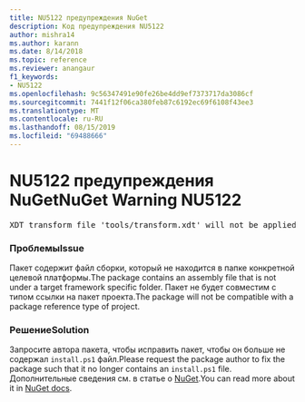 ```yaml
---
title: NU5122 предупреждения NuGet
description: Код предупреждения NU5122
author: mishra14
ms.author: karann
ms.date: 8/14/2018
ms.topic: reference
ms.reviewer: anangaur
f1_keywords:
- NU5122
ms.openlocfilehash: 9c56347491e90fe26be4dd9ef7373717da3086cf
ms.sourcegitcommit: 7441f12f06ca380feb87c6192ec69f6108f43ee3
ms.translationtype: MT
ms.contentlocale: ru-RU
ms.lasthandoff: 08/15/2019
ms.locfileid: "69488666"
---
```

# <a name="nuget-warning-nu5122"></a><span data-ttu-id="0005c-103">NU5122 предупреждения NuGet</span><span class="sxs-lookup"><span data-stu-id="0005c-103">NuGet Warning NU5122</span></span>
<pre>XDT transform file 'tools/transform.xdt' will not be applied when the package is installed after the migration.</pre>

### <a name="issue"></a><span data-ttu-id="0005c-104">Проблемы</span><span class="sxs-lookup"><span data-stu-id="0005c-104">Issue</span></span>

<span data-ttu-id="0005c-105">Пакет содержит файл сборки, который не находится в папке конкретной целевой платформы.</span><span class="sxs-lookup"><span data-stu-id="0005c-105">The package contains an assembly file that is not under a target framework specific folder.</span></span> <span data-ttu-id="0005c-106">Пакет не будет совместим с типом ссылки на пакет проекта.</span><span class="sxs-lookup"><span data-stu-id="0005c-106">The package will not be compatible with a package reference type of project.</span></span>


### <a name="solution"></a><span data-ttu-id="0005c-107">Решение</span><span class="sxs-lookup"><span data-stu-id="0005c-107">Solution</span></span>

<span data-ttu-id="0005c-108">Запросите автора пакета, чтобы исправить пакет, чтобы он больше не содержал `install.ps1` файл.</span><span class="sxs-lookup"><span data-stu-id="0005c-108">Please request the package author to fix the package such that it no longer contains an `install.ps1` file.</span></span> <span data-ttu-id="0005c-109">Дополнительные сведения см. в статье о [NuGet](https://docs.microsoft.com/en-us/nuget/consume-packages/migrate-packages-config-to-package-reference).</span><span class="sxs-lookup"><span data-stu-id="0005c-109">You can read more about it in [NuGet docs](https://docs.microsoft.com/en-us/nuget/consume-packages/migrate-packages-config-to-package-reference).</span></span>


